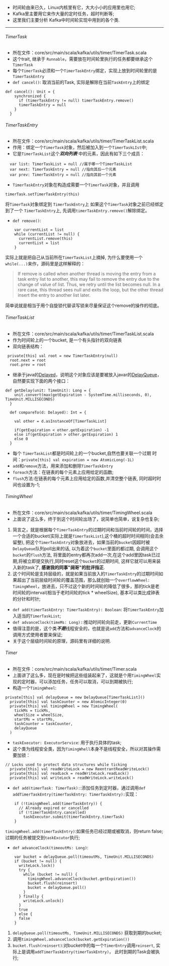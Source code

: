 * 时间轮由来已久，Linux内核里有它，大大小小的应用里也用它;
* Kafka里主要用它来作大量的定时任务，超时判断等;
* 这里我们主要分析 Kafka中时间轮实现中用到的各个类.
***
###### TimerTask
*  所在文件：core/src/main/scala/kafka/utils/timer/TimerTask.scala
* 这个trait, 继承于 `Runnable`，需要放在时间轮里执行的任务都要继承这个`TimerTask`
* 每个`TimerTask`必须和一个`TimerTaskEntry`绑定，实现上放到时间轮里的是`TimerTaskEntry`
* `def cancel()`: 取消当前的Task, 实际是解除在当前`TaskEntry`上的绑定
```
def cancel(): Unit = {
    synchronized {
      if (timerTaskEntry != null) timerTaskEntry.remove()
      timerTaskEntry = null
    }
  }
```

###### TimerTaskEntry
* 所在文件：core/src/main/scala/kafka/utils/timer/TimerTaskList.scala
* 作用：绑定一个`TimerTask`对象，然后被加入到一个`TimerTaskLIst`中;
* 它是`TimerTaskList`这个***双向列表*** 中的元素，因此有如下三个成员：
```
  var list: TimerTaskList = null //属于哪一个TimerTaskList
  var next: TimerTaskEntry = null //指向其后一个元素 
  var prev: TimerTaskEntry = null //指向其前一个元素 
```
* `TimerTaskEntry`对象在构造成需要一个`TimerTask`对象，并且调用
```
timerTask.setTimerTaskEntry(this)
```
将`TimerTask`对象绑定到 `TimerTaskEntry`上
如果这个`TimerTask`对象之前已经绑定到了一个 `TimerTaskEntry`上, 先调用`timerTaskEntry.remove()`解除绑定。
* `def remove()`:
```
    var currentList = list
    while (currentList != null) {
      currentList.remove(this)
      currentList = list
    }
```
实际上就是把自己从当前所在`TimerTaskList`上摘掉, 为什么要使用一个`while(...)`来作，源码里是这样解释的：
> If remove is called when another thread is moving the entry from a task entry list to another, this may fail to remove the entry due to the change of value of list. 
Thus, we retry until the list becomes null.
In a rare case, this thread sees null and exits the loop, but the other thread insert the entry to another list later.

 简单说就是相当于用个自旋锁代替读写锁来尽量保证这个remove的操作的彻底。

###### TimerTaskList
* 所在文件：core/src/main/scala/kafka/utils/timer/TimerTaskList.scala
* 作为时间轮上的一个bucket, 是一个有头指针的双向链表
* 双向链表结构：
```
 private[this] val root = new TimerTaskEntry(null)
  root.next = root
  root.prev = root
```

* 继承于java的[Delayed](http://docs.oracle.com/javase/7/docs/api/java/util/concurrent/Delayed.html)，说明这个对象应该是要被放入javar的[DelayQueue](http://docs.oracle.com/javase/7/docs/api/java/util/concurrent/DelayQueue.html)，自然要实现下面的两个接口：
```
def getDelay(unit: TimeUnit): Long = {
    unit.convert(max(getExpiration - SystemTime.milliseconds, 0), TimeUnit.MILLISECONDS)
  }

  def compareTo(d: Delayed): Int = {

    val other = d.asInstanceOf[TimerTaskList]

    if(getExpiration < other.getExpiration) -1
    else if(getExpiration > other.getExpiration) 1
    else 0
  }
```
* 每个 `TimerTaskList`都是时间轮上的一个bucket,自然也要关联一个过期
时间：`private[this] val expiration = new AtomicLong(-1L)`
* `add`和`remove`方法，用来添加和删除`TimerTaskEntry`
* `foreach`方法：在链表的每个元素上应用给定的函数;
* `flush`方法:在链表的每个元素上应用给定的函数,并清空整个链表, 同时超时时间也设置为-1;

###### TimingWheel
* 所在文件：core/src/main/scala/kafka/utils/timer/TimingWheel.scala
* 上面说了这么多，终于到这个时间轮出场了，说简单也简单，说复杂也复杂;
 1. 简言之，就是根据每个`TimerTaskEntry`的过期时间和当前时间轮的时间，选择一个合适的bucket(实际上就是`TimerTaskList`),这个桶的超时时间相同(会去余留整), 把这个`TimerTaskEntry`对象放进去，如果当前的`bucket`因超时被`DelayQueue`队列poll出来的话, 以为着这个`bucket`里面的都过期, 会调用这个`bucket`的`flush`方法, 将里面的entry都再次add一次,在这个add里因task已过期,将被立即提交执行,同时reset这个`bucket`的过期时间, 这样它就可以用来装入新的task了, **感谢我的同事"阔哥"的批评指正**.
 2. 这个时间轮是支持层级的，就是如果当前放入的`TimerTaskEntry`的过期时间如果超出了当前层级时间轮的覆盖范围，那么就创始一个`overflowWheel: TimingWheel`，放进去，只不过这个新的时间轮的降低了很多，那的tick是老时间轮的interval(相当于老时间轮的tick * wheelSize), 基本可以类比成钟表的分针和时针;
* `def add(timerTaskEntry: TimerTaskEntry): Boolean`: 将`TimerTaskEntry`加入适当的`TimerTaskList`;
* `def advanceClock(timeMs: Long):`:推动时间轮向前走，更新`CurrentTime`
* 值得注意的是，这个类***不是***线程安全的，也就是说`add`方法和`advanceClock`的调用方式使用者要来保证;
* 关于这个层级时间轮的原理，源码里有详细的说明.

###### Timer
* 所在文件：core/src/main/scala/kafka/utils/timer/Timer.scala
* 上面讲了这么多，现在是时候把这些组装起来了，这就是个用`TimingWheel`实现的定时器，可以添加任务，任务可以取消，可以到期被执行;
* 构造一个`TimingWheel`:
```
private[this] val delayQueue = new DelayQueue[TimerTaskList]()
  private[this] val taskCounter = new AtomicInteger(0)
  private[this] val timingWheel = new TimingWheel(
    tickMs = tickMs,
    wheelSize = wheelSize,
    startMs = startMs,
    taskCounter = taskCounter,
    delayQueue
  )
```

* `taskExecutor: ExecutorService`: 用于执行具体的task;
* 这个类为线程安全类，因为`TimingWhell`本身不是线程安全，所以对其操作需要加锁：
```
// Locks used to protect data structures while ticking
  private[this] val readWriteLock = new ReentrantReadWriteLock()
  private[this] val readLock = readWriteLock.readLock()
  private[this] val writeLock = readWriteLock.writeLock()
```

* `def add(timerTask: TimerTask):`:添加任务到定时器，通过调用`def addTimerTaskEntry(timerTaskEntry: TimerTaskEntry):`实现：
```
    if (!timingWheel.add(timerTaskEntry)) {
      // Already expired or cancelled
      if (!timerTaskEntry.cancelled)
        taskExecutor.submit(timerTaskEntry.timerTask)
    }
```
`timingWheel.add(timerTaskEntry)`:如果任务已经过期或被取消，则return false; 过期的任务被提交到`taskExcutor`执行;

* `def advanceClock(timeoutMs: Long)`:
```
    var bucket = delayQueue.poll(timeoutMs, TimeUnit.MILLISECONDS)
    if (bucket != null) {
      writeLock.lock()
      try {
        while (bucket != null) {
          timingWheel.advanceClock(bucket.getExpiration())
          bucket.flush(reinsert)
          bucket = delayQueue.poll()
        }
      } finally {
        writeLock.unlock()
      }
      true
    } else {
      false
    }
```
 1. `delayQueue.poll(timeoutMs, TimeUnit.MILLISECONDS)` 获取到期的bucket;
 2. 调用`timingWheel.advanceClock(bucket.getExpiration())`
 3. `bucket.flush(reinsert)`:对bucket中的每一个`TimerEntry`调用`reinsert`, 实际上是调用`addTimerTaskEntry(timerTaskEntry)`， 此时到期的Task会被执行;